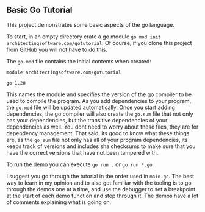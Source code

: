 ## Basic Go Tutorial

This project demonstrates some basic aspects of the go language.

To start, in an empty directory crate a go module `go mod init architectingsoftware.com/gotutorial`.  Of course, if you clone this project from GitHub you will not have to do this.

The `go.mod` file contains the initial contents when created:

```
module architectingsoftware.com/gotutorial

go 1.20
```

This names the module and specifies the version of the go compiler to be used to compile the program.  As you add dependencies to your program, the `go.mod` file will be updated automatically.  Once you start adding dependencies, the go compiler will also create the `go.sum` file that not only has your dependencies, but the transitive dependencies of your dependencies as well.  You dont need to worry about these files, they are for dependency management. That said, its good to know what these things are, as the `go.sum` file not only has all of your program dependencies, its keeps track of versions and includes sha checksums to make sure that you have the correct versions that have not been tampered with.

To run the demo you can execute `go run .` or `go run *.go`

I suggest you go through the tutorial in the order used in `main.go`.  The best way to learn in my opinion and to also get familiar with the tooling is to go through the demos one at a time, and use the debugger to set a breakpoint at the start of each demo function and step through it.  The demos have a lot of comments explaining what is going on. 